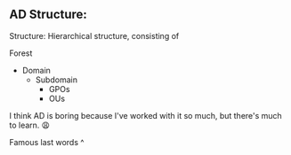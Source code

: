 

## AD Structure: 

Structure: Hierarchical structure, consisting of

Forest
* Domain
	*  Subdomain
		* GPOs
		* OUs

I think AD is boring because I've worked with it so much, but there's much to learn. 😩

Famous last words ^